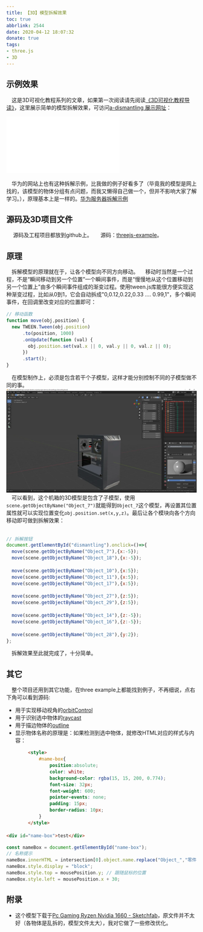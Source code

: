 ```yaml
---
title: 【3D】模型拆解效果
toc: true
abbrlink: 2544
date: 2020-04-12 18:07:32
donate: true
tags:
- three.js
- 3D
---
```



## 示例效果
&emsp;这是3D可视化教程系列的文章，如果第一次阅读请先阅读[《3D可视化教程导读》](/posts/30679)，这里展示简单的模型拆解效果，可访问[a-dismantling 展示网址](http://3d.scaugreen.cn/a-dismantling.html)：

<iframe src="//player.bilibili.com/player.html?bvid=BV1XF411n76c&page=1" scrolling="no" border="0" frameborder="no" framespacing="0" allowfullscreen="true"  class="bilibili-video"> </iframe>

&emsp;华为的网站上也有这种拆解示例，比我做的例子好看多了（毕竟我的模型是网上找的，该模型的物体分组有点问题，而我又懒得自己做一个，但并不影响大家了解学习。），原理基本上是一样的。[华为服务器拆解示例](https://support.huawei.com/onlinetoolweb/server-3D/res/server/1288hv5/index.html?lang=cn)

## 源码及3D项目文件
&emsp; 源码及工程项目都放到github上。
&emsp; 源码：[threejs-example](https://github.com/alwxkxk/threejs-example)。


## 原理
&emsp;拆解模型的原理就在于，让各个模型向不同方向移动。
&emsp;移动时当然是一个过程，不是“瞬间移动到另一个位置”一个瞬间事件，而是“慢慢地从这个位置移动到另一个位置上”由多个瞬间事件组成的渐变过程。使用tween.js库能很方便实现这种渐变过程，比如从0到1，它会自动拆成"0,0.12,0.22,0.33 .... 0.99,1"，多个瞬间事件，在回调里改变对应的位置即可：
```js
// 移动函数
function move(obj,position) {
  new TWEEN.Tween(obj.position)
      .to(position, 1000)
      .onUpdate(function (val) {
        obj.position.set(val.x || 0, val.y || 0, val.z || 0);
      })
      .start();
}

```
&emsp;在模型制作上，必须是包含若干个子模型，这样才能分别控制不同的子模型做不同的事。
<img alt="最小单元模型" src="/blog_images/3d/最小单元模型.webp">
&emsp;可以看到，这个机箱的3D模型是包含了子模型，使用`scene.getObjectByName("Object_7")`就能得到`Object_7`这个模型，再设置其位置属性就可以实现位置变化`obj.position.set(x,y,z)`。最后让各个模块向各个方向移动即可做到拆解效果：

```js

// 拆解按钮
document.getElementById("dismantling").onclick=()=>{
  move(scene.getObjectByName("Object_7"),{x:-5});
  move(scene.getObjectByName("Object_18"),{x:-5});

  move(scene.getObjectByName("Object_10"),{x:5});
  move(scene.getObjectByName("Object_11"),{x:5});
  move(scene.getObjectByName("Object_17"),{x:5});

  move(scene.getObjectByName("Object_27"),{z:5});
  move(scene.getObjectByName("Object_29"),{z:5});

  move(scene.getObjectByName("Object_14"),{z:-5});
  move(scene.getObjectByName("Object_16"),{z:-5});

  move(scene.getObjectByName("Object_28"),{y:2});
};

```
&emsp;拆解效果至此就完成了，十分简单。

## 其它
&emsp;整个项目还用到其它功能，在three example上都能找到例子，不再细说，点右下角可以看到源码:
- 用于实现移动视角的[orbitControl](https://threejs.org/examples/?q=orbi#misc_controls_orbit)
- 用于识别选中物体的[raycast](https://threejs.org/examples/?q=raycas#webgl_instancing_raycast)
- 用于描边物体的[outline](https://threejs.org/examples/?q=outline#webgl_postprocessing_outline)
- 显示物体名称的原理是：如果检测到选中物体，就修改HTML对应的样式与内容：
```html
		<style>
			#name-box{
				position:absolute;
				color: white;
				background-color: rgba(15, 15, 200, 0.774);
				font-size: 32px;
				font-weight: 600;
				pointer-events: none;
				padding: 15px;
				border-radius: 10px;
			}
		</style>

<div id="name-box">test</div>
```
```js
const nameBox = document.getElementById("name-box");
// 名称提示
nameBox.innerHTML = intersection[0].object.name.replace("Object_","零件");
nameBox.style.display = "block";
nameBox.style.top = mousePosition.y; // 跟随鼠标的位置
nameBox.style.left = mousePosition.x + 30;
```




## 附录
- 这个模型下载于[Pc Gaming Ryzen Nvidia 1660 - Sketchfab](https://sketchfab.com/3d-models/pc-gaming-ryzen-nvidia-1660-a8477b1bcafa46ffb66af25e287fd098)，原文件并不太好（各物体是乱拆的，模型文件太大），我对它做了一些修改优化。
